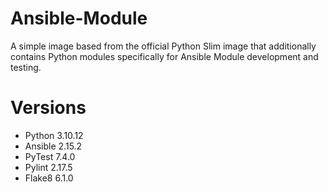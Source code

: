 # Ansible-Module

A simple image based from the official Python Slim image that additionally contains Python modules specifically for Ansible Module development and testing.

# Versions

- Python 3.10.12
- Ansible 2.15.2
- PyTest 7.4.0
- Pylint 2.17.5
- Flake8 6.1.0
